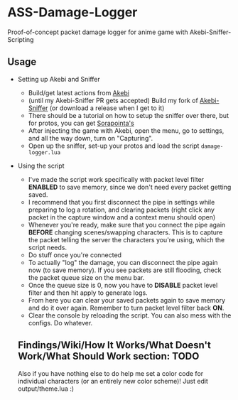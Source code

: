 # ASS-Damage-Logger
Proof-of-concept packet damage logger for anime game with Akebi-Sniffer-Scripting

## Usage
- Setting up Akebi and Sniffer
  - Build/get latest actions from [Akebi](https://github.com/Akebi-Group/Akebi-GC)
  - (until my Akebi-Sniffer PR gets accepted) Build my fork of [Akebi-Sniffer](https://github.com/RainAfterDark/Akebi-PacketSniffer) (or download a release when I get to it)
  - There should be a tutorial on how to setup the sniffer over there, but for protos, you can get [Sorapointa's](https://github.com/Sorapointa/Sorapointa-Protos)
  - After injecting the game with Akebi, open the menu, go to settings, and all the way down, turn on "Capturing".
  - Open up the sniffer, set-up your protos and load the script `damage-logger.lua`
  
- Using the script
  - I've made the script work specifically with packet level filter **ENABLED** to save memory, since we don't need every packet getting saved.
  - I recommend that you first disconnect the pipe in settings while preparing to log a rotation, and clearing packets (right click any packet in the capture window and a context menu should open)
  - Whenever you're ready, make sure that you connect the pipe again **BEFORE** changing scenes/swapping characters. This is to capture the packet telling the server the characters you're using, which the script needs.
  - Do stuff once you're connected
  - To actually "log" the damage, you can disconnect the pipe again now (to save memory). If you see packets are still flooding, check the packet queue size on the menu bar.
  - Once the queue size is 0, now you have to **DISABLE** packet level filter and then hit apply to generate logs.
  - From here you can clear your saved packets again to save memory and do it over again. Remember to turn packet level filter back **ON**.
  - Clear the console by reloading the script. You can also mess with the configs. Do whatever.
  
  ## Findings/Wiki/How It Works/What Doesn't Work/What Should Work section: TODO
  
  Also if you have nothing else to do help me set a color code for individual characters (or an entirely new color scheme)! Just edit output/theme.lua :)
